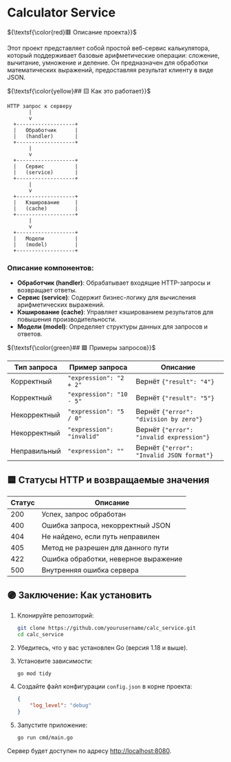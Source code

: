 # Calculator Service

${\textsf{\color{red}🟥 Описание проекта}}$

Этот проект представляет собой простой веб-сервис калькулятора, который поддерживает базовые арифметические операции: сложение, вычитание, умножение и деление. Он предназначен для обработки математических выражений, предоставляя результат клиенту в виде JSON.

${\textsf{\color{yellow}## 🟨 Как это работает}}$

```
HTTP запрос к серверу
       |
       v
  +-------------------+
  |   Обработчик      |
  |   (handler)       |
  +-------------------+
       |
       v
  +-------------------+
  |   Сервис          |
  |   (service)       |
  +-------------------+
       |
       v
  +-------------------+
  |   Кэширование     |
  |   (cache)         |
  +-------------------+
       |
       v
  +-------------------+
  |   Модели          |
  |   (model)         |
  +-------------------+
```

### Описание компонентов:
- **Обработчик (handler)**: Обрабатывает входящие HTTP-запросы и возвращает ответы.
- **Сервис (service)**: Содержит бизнес-логику для вычисления арифметических выражений.
- **Кэширование (cache)**: Управляет кэшированием результатов для повышения производительности.
- **Модели (model)**: Определяет структуры данных для запросов и ответов.

${\textsf{\color{green}## 🟩 Примеры запросов}}$

| Тип запроса              | Пример запроса         | Описание                               |
|-------------------------|-----------------------|----------------------------------------|
| Корректный              | `"expression": "2 + 2"` | Вернёт `{"result": "4"}`              |
| Корректный              | `"expression": "10 - 5"` | Вернёт `{"result": "5"}`              |
| Некорректный            | `"expression": "5 / 0"`  | Вернёт `{"error": "division by zero"}` |
| Некорректный            | `"expression": "invalid"` | Вернёт `{"error": "invalid expression"}` |
| Неправильный            | `"expression": ""`     | Вернёт `{"error": "Invalid JSON format"}` |

## 🟦 Статусы HTTP и возвращаемые значения

| Статус | Описание                                     |
|--------|----------------------------------------------|
| 200    | Успех, запрос обработан                     |
| 400    | Ошибка запроса, некорректный JSON          |
| 404    | Не найдено, если путь неправилен            |
| 405    | Метод не разрешен для данного пути         |
| 422    | Ошибка обработки, неверное выражение        |
| 500    | Внутренняя ошибка сервера                   |

## 🟣 Заключение: Как установить

1. Клонируйте репозиторий:
   
   ```bash
   git clone https://github.com/yourusername/calc_service.git
   cd calc_service
   ```

2. Убедитесь, что у вас установлен Go (версия 1.18 и выше).

3. Установите зависимости:
   
   ```bash
   go mod tidy
   ```

4. Создайте файл конфигурации `config.json` в корне проекта:

   ```json
   {
       "log_level": "debug"
   }
   ```

5. Запустите приложение:

   ```bash
   go run cmd/main.go
   ```

Сервер будет доступен по адресу [http://localhost:8080](http://localhost:8080).
